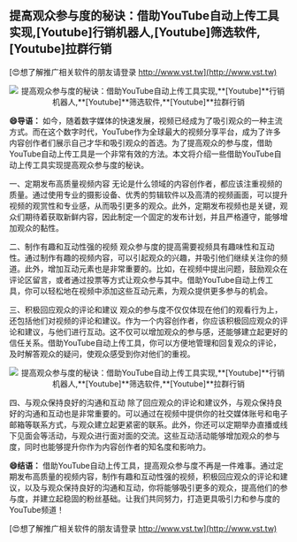 ## **提高观众参与度的秘诀：借助YouTube自动上传工具实现,**[Youtube]**行销机器人,**[Youtube]**筛选软件,**[Youtube]**拉群行销**

[😍想了解推广相关软件的朋友请登录 http://www.vst.tw](http://www.vst.tw)

 <center><img src="https://vst.tw/MP4/tuiguang/png/2.png" alt="提高观众参与度的秘诀：借助YouTube自动上传工具实现,**[Youtube]**行销机器人,**[Youtube]**筛选软件,**[Youtube]**拉群行销"></center>

**😄导语：**
如今，随着数字媒体的快速发展，视频已经成为了吸引观众的一种主流方式。而在这个数字时代，YouTube作为全球最大的视频分享平台，成为了许多内容创作者们展示自己才华和吸引观众的首选。为了提高观众的参与度，借助YouTube自动上传工具是一个非常有效的方法。本文将介绍一些借助YouTube自动上传工具实现提高观众参与度的秘诀。

一、定期发布高质量视频内容
无论是什么领域的内容创作者，都应该注重视频的质量。通过使用专业的摄影设备、优秀的剪辑软件以及高清的视频画面，可以提升视频的观赏性和专业感，从而吸引更多的观众。此外，定期发布视频也是关键，观众们期待着获取新鲜内容，因此制定一个固定的发布计划，并且严格遵守，能够增加观众的黏性。

二、制作有趣和互动性强的视频
观众参与度的提高需要视频具有趣味性和互动性。通过制作有趣的视频内容，可以引起观众的兴趣，并吸引他们继续关注你的频道。此外，增加互动元素也是非常重要的。比如，在视频中提出问题，鼓励观众在评论区留言，或者通过投票等方式让观众参与其中。借助YouTube自动上传工具，你可以轻松地在视频中添加这些互动元素，为观众提供更多参与的机会。

三、积极回应观众的评论和建议
观众的参与度不仅仅体现在他们的观看行为上，还包括他们对视频的评论和建议。作为一个内容创作者，你应该积极回应观众的评论和建议，与他们进行互动。这不仅可以增加观众的参与感，还能够建立起更好的信任关系。借助YouTube自动上传工具，你可以方便地管理和回复观众的评论，及时解答观众的疑问，使观众感受到你对他们的重视。

 <center><img src="https://vst.tw/MP4/tuiguang/png/0.png" alt="提高观众参与度的秘诀：借助YouTube自动上传工具实现,**[Youtube]**行销机器人,**[Youtube]**筛选软件,**[Youtube]**拉群行销"></center>

四、与观众保持良好的沟通和互动
除了回应观众的评论和建议外，与观众保持良好的沟通和互动也是非常重要的。可以通过在视频中提供你的社交媒体账号和电子邮箱等联系方式，与观众建立起更紧密的联系。此外，你还可以定期举办直播或线下见面会等活动，与观众进行面对面的交流。这些互动活动能够增加观众的参与度，同时也能够提升你作为内容创作者的知名度和影响力。

**😄结语：**
借助YouTube自动上传工具，提高观众参与度不再是一件难事。通过定期发布高质量的视频内容，制作有趣和互动性强的视频，积极回应观众的评论和建议，以及与观众保持良好的沟通和互动，你将能够吸引更多的观众，提高他们的参与度，并建立起稳固的粉丝基础。让我们共同努力，打造更具吸引力和参与度的YouTube频道！

[😍想了解推广相关软件的朋友请登录 http://www.vst.tw](http://www.vst.tw)



